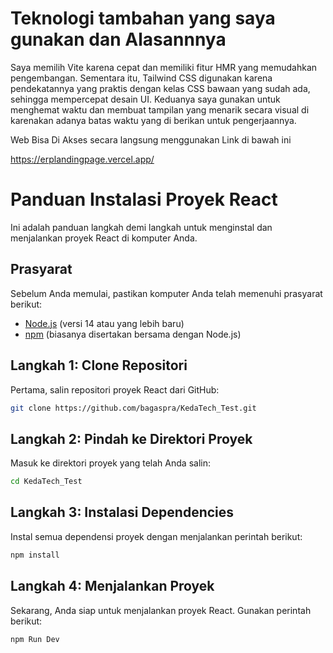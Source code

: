 # Teknologi tambahan yang saya gunakan dan Alasannnya

Saya memilih Vite karena cepat dan memiliki fitur HMR yang memudahkan pengembangan.
Sementara itu, Tailwind CSS digunakan karena pendekatannya yang praktis dengan kelas CSS bawaan yang sudah ada,
sehingga mempercepat desain UI.
Keduanya saya gunakan untuk menghemat waktu dan membuat tampilan yang menarik secara visual
di karenakan adanya batas waktu yang di berikan untuk pengerjaannya.

Web Bisa Di Akses secara langsung menggunakan Link di bawah ini

https://erplandingpage.vercel.app/

# Panduan Instalasi Proyek React

Ini adalah panduan langkah demi langkah untuk menginstal dan menjalankan proyek React di komputer Anda.

## Prasyarat

Sebelum Anda memulai, pastikan komputer Anda telah memenuhi prasyarat berikut:

- [Node.js](https://nodejs.org/) (versi 14 atau yang lebih baru)
- [npm](https://www.npmjs.com/) (biasanya disertakan bersama dengan Node.js)

## Langkah 1: Clone Repositori

Pertama, salin repositori proyek React dari GitHub:

```bash
git clone https://github.com/bagaspra/KedaTech_Test.git
```

## Langkah 2: Pindah ke Direktori Proyek

Masuk ke direktori proyek yang telah Anda salin:

```bash
cd KedaTech_Test
```

## Langkah 3: Instalasi Dependencies

Instal semua dependensi proyek dengan menjalankan perintah berikut:

```bash
npm install
```

## Langkah 4: Menjalankan Proyek

Sekarang, Anda siap untuk menjalankan proyek React. Gunakan perintah berikut:

```bash
npm Run Dev
```
